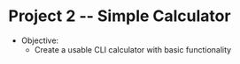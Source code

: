# Project 2 -- Simple Calculator
- Objective: 
    - Create a usable CLI calculator with basic functionality